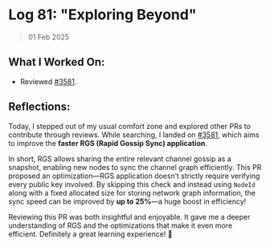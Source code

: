 # Log 81: "Exploring Beyond"

> 01 Feb 2025

## What I Worked On:

- Reviewed [#3581](https://github.com/lightningdevkit/rust-lightning/pull/3581).

## Reflections:

Today, I stepped out of my usual comfort zone and explored other PRs to
contribute through reviews. While searching, I landed on
[#3581](https://github.com/lightningdevkit/rust-lightning/pull/3581), which aims
to improve the **faster RGS (Rapid Gossip Sync) application**.

In short, RGS allows sharing the entire relevant channel gossip as a snapshot,
enabling new nodes to sync the channel graph efficiently. This PR proposed an
optimization—RGS application doesn’t strictly require verifying every public key
involved. By skipping this check and instead using `NodeId` along with a fixed
allocated size for storing network graph information, the sync speed can be
improved by **up to 25%**—a huge boost in efficiency!

Reviewing this PR was both insightful and enjoyable. It gave me a deeper
understanding of RGS and the optimizations that make it even more efficient.
Definitely a great learning experience! 🚀
